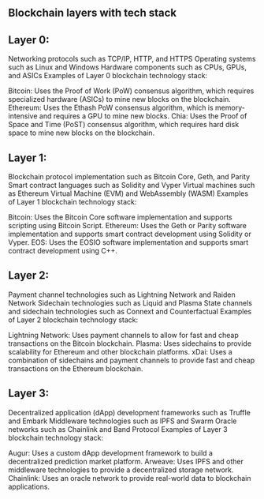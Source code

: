 ## Blockchain layers with tech stack 

## Layer 0:

Networking protocols such as TCP/IP, HTTP, and HTTPS
Operating systems such as Linux and Windows
Hardware components such as CPUs, GPUs, and ASICs
Examples of Layer 0 blockchain technology stack:

Bitcoin: Uses the Proof of Work (PoW) consensus algorithm, which requires specialized hardware (ASICs) to mine new blocks on the blockchain.
Ethereum: Uses the Ethash PoW consensus algorithm, which is memory-intensive and requires a GPU to mine new blocks.
Chia: Uses the Proof of Space and Time (PoST) consensus algorithm, which requires hard disk space to mine new blocks on the blockchain.


## Layer 1:

Blockchain protocol implementation such as Bitcoin Core, Geth, and Parity
Smart contract languages such as Solidity and Vyper
Virtual machines such as Ethereum Virtual Machine (EVM) and WebAssembly (WASM)
Examples of Layer 1 blockchain technology stack:

Bitcoin: Uses the Bitcoin Core software implementation and supports scripting using Bitcoin Script.
Ethereum: Uses the Geth or Parity software implementation and supports smart contract development using Solidity or Vyper.
EOS: Uses the EOSIO software implementation and supports smart contract development using C++.

## Layer 2:

Payment channel technologies such as Lightning Network and Raiden Network
Sidechain technologies such as Liquid and Plasma
State channels and sidechain technologies such as Connext and Counterfactual
Examples of Layer 2 blockchain technology stack:

Lightning Network: Uses payment channels to allow for fast and cheap transactions on the Bitcoin blockchain.
Plasma: Uses sidechains to provide scalability for Ethereum and other blockchain platforms.
xDai: Uses a combination of sidechains and payment channels to provide fast and cheap transactions on the Ethereum blockchain.

## Layer 3:

Decentralized application (dApp) development frameworks such as Truffle and Embark
Middleware technologies such as IPFS and Swarm
Oracle networks such as Chainlink and Band Protocol
Examples of Layer 3 blockchain technology stack:

Augur: Uses a custom dApp development framework to build a decentralized prediction market platform.
Arweave: Uses IPFS and other middleware technologies to provide a decentralized storage network.
Chainlink: Uses an oracle network to provide real-world data to blockchain applications.
